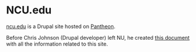 # NCU.edu

[ncu.edu](https://www.ncu.edu/) is a Drupal site hosted on [Pantheon](https://dashboard.pantheon.io/login).

Before Chris Johnson (Drupal developer) left NU, he created [this document](https://docs.google.com/document/d/1LAekkVwb3dD6Wyd0JQCn1hFKTvSBh4fQBLtjgAuDdhw/edit#) with all the information related to this site.
